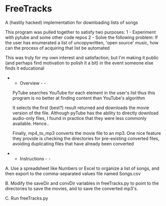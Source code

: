 # FreeTracks
A (hastily hacked) implementation for downloading lists of songs

This program was pulled together to satisfy two purposes:
 1 - Experiment with pytube and some other code repos
 2 - Solve the following problem: If the user has enumerated
        a list of uncopywritten, 'open source' music, how 
        can the process of acquiring that list be automated

This was truly for my own interest and satisfaction, but
I'm making it public (and perhaps find motivation to polish
it a bit) in the event someone else finds it educational

 - -  Overview  - -

    PyTube searches YouTube for each element in the user's list
    thus this program is no better at finding content than
    YouTube's algorithm

    It selects the first (best?) result returned and downloads
    the movie version of the file. Although pyTube has the
    ability to directly download audio-only files, I found in
    practice that they were less commonly available. Hence..

    Finally, mp4_to_mp3 converts the movie file to an mp3.
    One nice feature they provide is checking the directories
    for pre-existing converted files, avoiding duplicating
    files that have already been converted


 - -   Instructions  - -   

 A. Use a spreadsheet like Numbers or Excel to organize a list
    of songs, and then export to the comma-separated values
    file named Songs.csv

 B. Modify the saveDir and convDir variables in freeTracks.py
    to point to the directories to save the movies, and to
    save the converted mp3's.

 C. Run freeTracks.py
